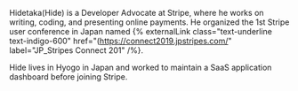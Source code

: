 Hidetaka(Hide) is a Developer Advocate at Stripe, where he works on writing, coding, and presenting online payments.
He organized the 1st Stripe user conference in Japan named {% externalLink
    class="text-underline text-indigo-600"
    href="(https://connect2019.jpstripes.com/"
    label="JP_Stripes Connect 201"
/%}.

Hide lives in Hyogo in Japan and worked to maintain a SaaS application dashboard before joining Stripe.
